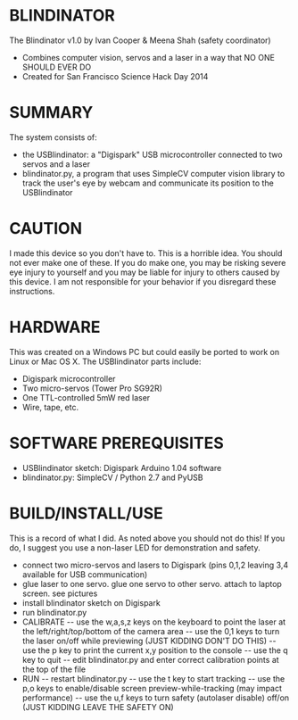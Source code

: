 BLINDINATOR
===========

The Blindinator v1.0 by Ivan Cooper & Meena Shah (safety coordinator)
- Combines computer vision, servos and a laser in a way that NO ONE SHOULD EVER DO
- Created for San Francisco Science Hack Day 2014

SUMMARY
=======
The system consists of:
- the USBlindinator: a "Digispark" USB microcontroller connected to two servos and a laser
- blindinator.py, a program that uses SimpleCV computer vision library to track the user's eye by webcam and communicate its position to the USBlindinator

CAUTION
=======
I made this device so you don't have to. This is a horrible idea. You should not ever make one of these. If you do make one, you may be risking severe eye injury to yourself and you may be liable for injury to others caused by this device. I am not responsible for your behavior if you disregard these instructions. 

HARDWARE
========
This was created on a Windows PC but could easily be ported to work on Linux or Mac OS X.
The USBlindinator parts include:
* Digispark microcontroller
* Two micro-servos (Tower Pro SG92R)
* One TTL-controlled 5mW red laser
* Wire, tape, etc.

SOFTWARE PREREQUISITES
======================
- USBlindinator sketch: Digispark Arduino 1.04 software
- blindinator.py: SimpleCV / Python 2.7 and PyUSB

BUILD/INSTALL/USE
=================
This is a record of what I did. As noted above you should not do this! If you do, I suggest you use a non-laser LED for demonstration and safety.
- connect two micro-servos and lasers to Digispark (pins 0,1,2 leaving 3,4 available for USB communication)
- glue laser to one servo. glue one servo to other servo. attach to laptop screen. see pictures
- install blindinator sketch on Digispark
- run blindinator.py
- CALIBRATE
--    use the w,a,s,z keys on the keyboard to point the laser at the left/right/top/bottom of the camera area
--    use the 0,1 keys to turn the laser on/off while previewing (JUST KIDDING DON'T DO THIS)
--    use the p key to print the current x,y position to the console
--    use the q key to quit
--    edit blindinator.py and enter correct calibration points at the top of the file
- RUN
--    restart blindinator.py
--    use the t key to start tracking
--    use the p,o keys to enable/disable screen preview-while-tracking (may impact performance)
--    use the u,f keys to turn safety (autolaser disable) off/on (JUST KIDDING LEAVE THE SAFETY ON)

